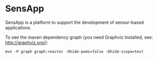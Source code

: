 # SensApp

SensApp is a platform to support the development of sensor-based applications. 


To see the maven dependency graph (you need Graphviz installed, see: http://graphviz.org/):

    mvn -P graph graph:reactor -Dhide-poms=false -Dhide-scope=test
